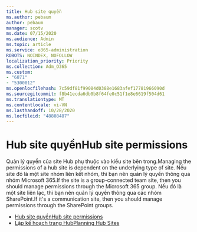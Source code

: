 ```yaml
---
title: Hub site quyền
ms.author: pebaum
author: pebaum
manager: scotv
ms.date: 07/15/2020
ms.audience: Admin
ms.topic: article
ms.service: o365-administration
ROBOTS: NOINDEX, NOFOLLOW
localization_priority: Priority
ms.collection: Adm_O365
ms.custom:
- "6871"
- "5300012"
ms.openlocfilehash: 7c59df81f99084d0388e1683afef17781966090d
ms.sourcegitcommit: f8b41ecda6db0b8f64fe0c51f1e8e6619f504d61
ms.translationtype: MT
ms.contentlocale: vi-VN
ms.lasthandoff: 10/28/2020
ms.locfileid: "48808487"
---
```

# <a name="hub-site-permissions"></a><span data-ttu-id="365d7-102">Hub site quyền</span><span class="sxs-lookup"><span data-stu-id="365d7-102">Hub site permissions</span></span>

<span data-ttu-id="365d7-103">Quản lý quyền của site Hub phụ thuộc vào kiểu site bên trong.</span><span class="sxs-lookup"><span data-stu-id="365d7-103">Managing the permissions of a hub site is dependent on the underlying type of site.</span></span> <span data-ttu-id="365d7-104">Nếu site đó là một site nhóm liên kết nhóm, thì bạn nên quản lý quyền thông qua nhóm Microsoft 365.</span><span class="sxs-lookup"><span data-stu-id="365d7-104">If the site is a group-connected team site, then you should manage permissions through the Microsoft 365 group.</span></span> <span data-ttu-id="365d7-105">Nếu đó là một site liên lạc, thì bạn nên quản lý quyền thông qua các nhóm SharePoint.</span><span class="sxs-lookup"><span data-stu-id="365d7-105">If it's a communication site, then you should manage permissions through the SharePoint groups.</span></span>

- [<span data-ttu-id="365d7-106">Hub site quyền</span><span class="sxs-lookup"><span data-stu-id="365d7-106">Hub site permissions</span></span>](https://docs.microsoft.com/sharepoint/modern-experience-sharing-permissions#hub-site-permissions)  
- [<span data-ttu-id="365d7-107">Lập kế hoạch trang Hub</span><span class="sxs-lookup"><span data-stu-id="365d7-107">Planning Hub Sites</span></span>](https://docs.microsoft.com/sharepoint/planning-hub-sites)
